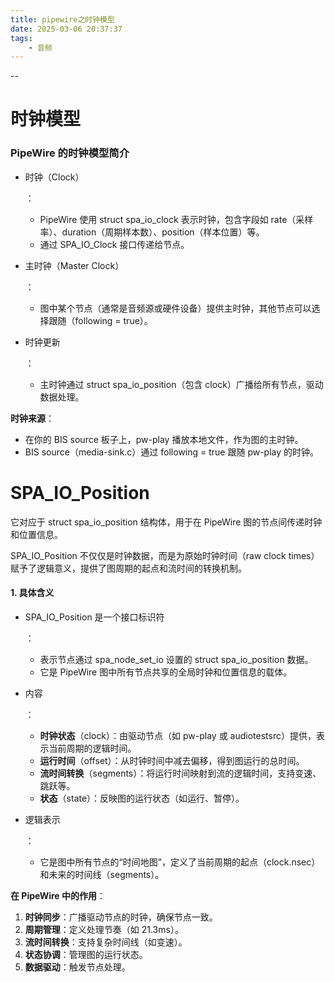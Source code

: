```yaml
---
title: pipewire之时钟模型
date: 2025-03-06 20:37:37
tags:
	- 音频
---
```


--

# 时钟模型

### PipeWire 的时钟模型简介

- 时钟（Clock）

  ：

  - PipeWire 使用 struct spa_io_clock 表示时钟，包含字段如 rate（采样率）、duration（周期样本数）、position（样本位置）等。
  - 通过 SPA_IO_Clock 接口传递给节点。

- 主时钟（Master Clock）

  ：

  - 图中某个节点（通常是音频源或硬件设备）提供主时钟，其他节点可以选择跟随（following = true）。

- 时钟更新

  ：

  - 主时钟通过 struct spa_io_position（包含 clock）广播给所有节点，驱动数据处理。

**时钟来源**：

- 在你的 BIS source 板子上，pw-play 播放本地文件，作为图的主时钟。
- BIS source（media-sink.c）通过 following = true 跟随 pw-play 的时钟。



# SPA_IO_Position 

它对应于 struct spa_io_position 结构体，用于在 PipeWire 图的节点间传递时钟和位置信息。

SPA_IO_Position 不仅仅是时钟数据，而是为原始时钟时间（raw clock times）赋予了逻辑意义，提供了图周期的起点和流时间的转换机制。

#### 1. **具体含义**

- SPA_IO_Position 是一个接口标识符

  ：

  - 表示节点通过 spa_node_set_io 设置的 struct spa_io_position 数据。
  - 它是 PipeWire 图中所有节点共享的全局时钟和位置信息的载体。

- 内容

  ：

  - **时钟状态**（clock）：由驱动节点（如 pw-play 或 audiotestsrc）提供，表示当前周期的逻辑时间。
  - **运行时间**（offset）：从时钟时间中减去偏移，得到图运行的总时间。
  - **流时间转换**（segments）：将运行时间映射到流的逻辑时间，支持变速、跳跃等。
  - **状态**（state）：反映图的运行状态（如运行、暂停）。

- 逻辑表示

  ：

  - 它是图中所有节点的“时间地图”，定义了当前周期的起点（clock.nsec）和未来的时间线（segments）。



**在 PipeWire 中的作用**：

1. **时钟同步**：广播驱动节点的时钟，确保节点一致。
2. **周期管理**：定义处理节奏（如 21.3ms）。
3. **流时间转换**：支持复杂时间线（如变速）。
4. **状态协调**：管理图的运行状态。
5. **数据驱动**：触发节点处理。
